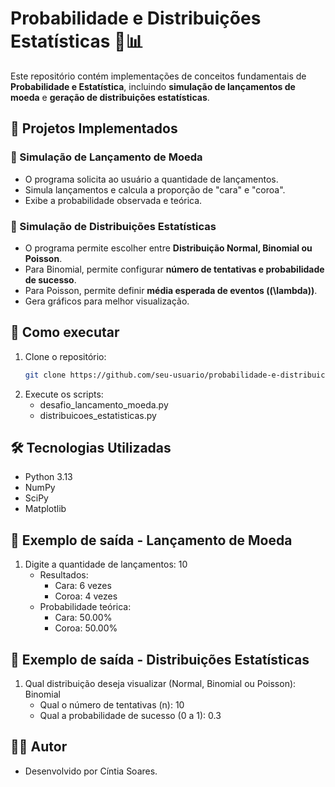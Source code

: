 # Probabilidade e Distribuições Estatísticas 🎲📊

Este repositório contém implementações de conceitos fundamentais de **Probabilidade e Estatística**, incluindo **simulação de lançamentos de moeda** e **geração de distribuições estatísticas**.

## 📌 Projetos Implementados

### 🎯 Simulação de Lançamento de Moeda
- O programa solicita ao usuário a quantidade de lançamentos.
- Simula lançamentos e calcula a proporção de "cara" e "coroa".
- Exibe a probabilidade observada e teórica.

### 🎯 Simulação de Distribuições Estatísticas
- O programa permite escolher entre **Distribuição Normal, Binomial ou Poisson**.
- Para Binomial, permite configurar **número de tentativas e probabilidade de sucesso**.
- Para Poisson, permite definir **média esperada de eventos (\(\lambda\))**.
- Gera gráficos para melhor visualização.

## 🚀 Como executar

1. Clone o repositório:
   ```bash
   git clone https://github.com/seu-usuario/probabilidade-e-distribuicoes.git

2. Execute os scripts:
   - desafio_lancamento_moeda.py
   - distribuicoes_estatisticas.py

## 🛠️ Tecnologias Utilizadas
- Python 3.13
- NumPy
- SciPy
- Matplotlib

## 🎯 Exemplo de saída - Lançamento de Moeda
1) Digite a quantidade de lançamentos: 10
   - Resultados:
      - Cara: 6 vezes
      - Coroa: 4 vezes
   - Probabilidade teórica:
      - Cara: 50.00%
      - Coroa: 50.00%

## 🎯 Exemplo de saída - Distribuições Estatísticas
1) Qual distribuição deseja visualizar (Normal, Binomial ou Poisson): Binomial
   - Qual o número de tentativas (n): 10
   - Qual a probabilidade de sucesso (0 a 1): 0.3   

## 🧑‍💻 Autor
- Desenvolvido por Cíntia Soares.

